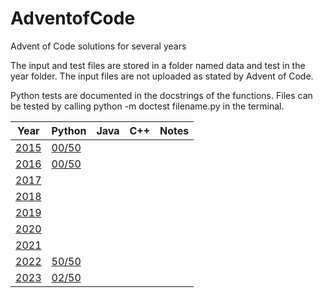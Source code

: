 # AdventofCode
Advent of Code solutions for several years

The input and test files are stored in a folder named data and test in the year folder. The input files are not uploaded as stated by Advent of Code.

Python tests are documented in the docstrings of the functions. Files can be tested by calling python -m doctest filename.py in the terminal.


| Year | Python | Java | C++ | Notes |
|------|--------|------|-----|-------|
| [2015](https://adventofcode.com/2015) | [00/50](https://github.com/JLJVS/AdventofCode/tree/main/2015/Python) |      |     |       |
| [2016](https://adventofcode.com/2016) | [00/50](https://github.com/JLJVS/AdventofCode/tree/main/2016/Python) |      |     |       |
| [2017](https://adventofcode.com/2017) |        |      |     |       |
| [2018](https://adventofcode.com/2018) |        |      |     |       |
| [2019](https://adventofcode.com/2019) |        |      |     |       |
| [2020](https://adventofcode.com/2020) |        |      |     |       |
| [2021](https://adventofcode.com/2021) |        |      |     |       |
| [2022](https://adventofcode.com/2022) | [50/50](https://github.com/JLJVS/AdventofCode/tree/main/2022/Python) |      |     |       |
| [2023](https://adventofcode.com/2023) | [02/50](https://github.com/JLJVS/AdventofCode/tree/main/2023/Python) |      |     |       |

